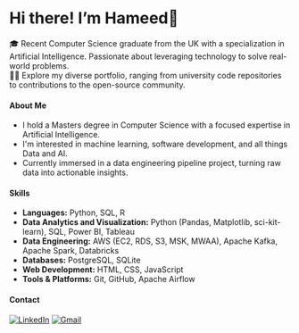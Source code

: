 # Hi there! I’m Hameed👋

🎓 Recent Computer Science graduate from the UK with a specialization in Artificial Intelligence. Passionate about leveraging technology to solve real-world problems. <br>
👨‍💻 Explore my diverse portfolio, ranging from university code repositories to contributions to the open-source community.

#### About Me

- I hold a Masters degree in Computer Science with a focused expertise in Artificial Intelligence.
- I'm interested in machine learning, software development, and all things Data and AI.
- Currently immersed in a data engineering pipeline project, turning raw data into actionable insights.

#### Skills

- **Languages:** Python, SQL, R
- **Data Analytics and Visualization:** Python (Pandas, Matplotlib, sci-kit-learn), SQL, Power BI, Tableau
- **Data Engineering:** AWS (EC2, RDS, S3, MSK, MWAA), Apache Kafka, Apache Spark, Databricks
- **Databases:** PostgreSQL, SQLite
- **Web Development:** HTML, CSS, JavaScript
- **Tools & Platforms:** Git, GitHub, Apache Airflow


#### Contact

[![LinkedIn](https://img.shields.io/badge/linkedin-%230077B5.svg?style=for-the-badge&logo=linkedin&logoColor=white)](https://www.linkedin.com/in/hameed-roleola/)
[![Gmail](https://img.shields.io/badge/Gmail-D14836?style=for-the-badge&logo=gmail&logoColor=white)](mailto:hameed0380@gmail.com)
